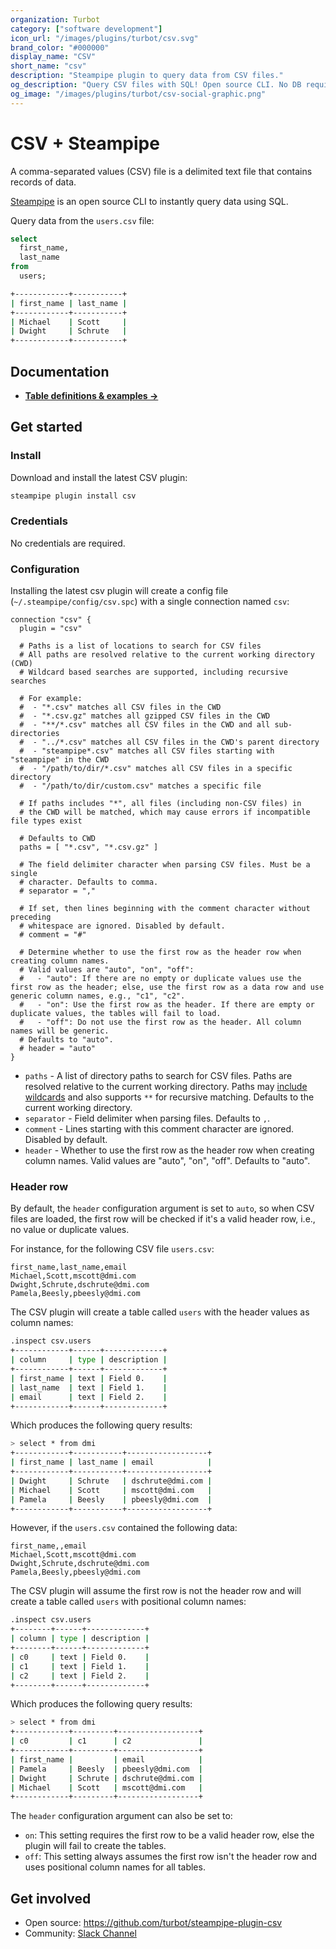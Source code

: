 ```yaml
---
organization: Turbot
category: ["software development"]
icon_url: "/images/plugins/turbot/csv.svg"
brand_color: "#000000"
display_name: "CSV"
short_name: "csv"
description: "Steampipe plugin to query data from CSV files."
og_description: "Query CSV files with SQL! Open source CLI. No DB required."
og_image: "/images/plugins/turbot/csv-social-graphic.png"
---
```


# CSV + Steampipe

A comma-separated values (CSV) file is a delimited text file that contains records of data.

[Steampipe](https://steampipe.io) is an open source CLI to instantly query data using SQL.

Query data from the `users.csv` file:

```sql
select
  first_name,
  last_name
from
  users;
```

```sh
+------------+-----------+
| first_name | last_name |
+------------+-----------+
| Michael    | Scott     |
| Dwight     | Schrute   |
+------------+-----------+
```

## Documentation

- **[Table definitions & examples →](/plugins/turbot/csv/tables)**

## Get started

### Install

Download and install the latest CSV plugin:

```bash
steampipe plugin install csv
```

### Credentials

No credentials are required.

### Configuration

Installing the latest csv plugin will create a config file (`~/.steampipe/config/csv.spc`) with a single connection named `csv`:

```hcl
connection "csv" {
  plugin = "csv"

  # Paths is a list of locations to search for CSV files
  # All paths are resolved relative to the current working directory (CWD)
  # Wildcard based searches are supported, including recursive searches

  # For example:
  #  - "*.csv" matches all CSV files in the CWD
  #  - "*.csv.gz" matches all gzipped CSV files in the CWD
  #  - "**/*.csv" matches all CSV files in the CWD and all sub-directories
  #  - "../*.csv" matches all CSV files in the CWD's parent directory
  #  - "steampipe*.csv" matches all CSV files starting with "steampipe" in the CWD
  #  - "/path/to/dir/*.csv" matches all CSV files in a specific directory
  #  - "/path/to/dir/custom.csv" matches a specific file

  # If paths includes "*", all files (including non-CSV files) in
  # the CWD will be matched, which may cause errors if incompatible file types exist

  # Defaults to CWD
  paths = [ "*.csv", "*.csv.gz" ]

  # The field delimiter character when parsing CSV files. Must be a single
  # character. Defaults to comma.
  # separator = ","

  # If set, then lines beginning with the comment character without preceding
  # whitespace are ignored. Disabled by default.
  # comment = "#"

  # Determine whether to use the first row as the header row when creating column names.
  # Valid values are "auto", "on", "off":
  #   - "auto": If there are no empty or duplicate values use the first row as the header; else, use the first row as a data row and use generic column names, e.g., "c1", "c2".
  #   - "on": Use the first row as the header. If there are empty or duplicate values, the tables will fail to load.
  #   - "off": Do not use the first row as the header. All column names will be generic.
  # Defaults to "auto".
  # header = "auto"
}
```

- `paths` - A list of directory paths to search for CSV files. Paths are resolved relative to the current working directory. Paths may [include wildcards](https://pkg.go.dev/path/filepath#Match) and also supports `**` for recursive matching. Defaults to the current working directory.
- `separator` - Field delimiter when parsing files. Defaults to `,`.
- `comment` - Lines starting with this comment character are ignored. Disabled by default.
- `header` - Whether to use the first row as the header row when creating column names. Valid values are "auto", "on", "off". Defaults to "auto".

### Header row

By default, the `header` configuration argument is set to `auto`, so when CSV files are loaded, the first row will be checked if it's a valid header row, i.e., no value or duplicate values.

For instance, for the following CSV file `users.csv`:

```csv
first_name,last_name,email
Michael,Scott,mscott@dmi.com
Dwight,Schrute,dschrute@dmi.com
Pamela,Beesly,pbeesly@dmi.com
```

The CSV plugin will create a table called `users` with the header values as column names:

```bash
.inspect csv.users
+------------+------+-------------+
| column     | type | description |
+------------+------+-------------+
| first_name | text | Field 0.    |
| last_name  | text | Field 1.    |
| email      | text | Field 2.    |
+------------+------+-------------+
```

Which produces the following query results:

```bash
> select * from dmi
+------------+-----------+------------------+
| first_name | last_name | email            |
+------------+-----------+------------------+
| Dwight     | Schrute   | dschrute@dmi.com |
| Michael    | Scott     | mscott@dmi.com   |
| Pamela     | Beesly    | pbeesly@dmi.com  |
+------------+-----------+------------------+
```

However, if the `users.csv` contained the following data:

```csv
first_name,,email
Michael,Scott,mscott@dmi.com
Dwight,Schrute,dschrute@dmi.com
Pamela,Beesly,pbeesly@dmi.com
```

The CSV plugin will assume the first row is not the header row and will create a table called `users` with positional column names:

```bash
.inspect csv.users
+--------+------+-------------+
| column | type | description |
+--------+------+-------------+
| c0     | text | Field 0.    |
| c1     | text | Field 1.    |
| c2     | text | Field 2.    |
+--------+------+-------------+
```

Which produces the following query results:

```bash
> select * from dmi
+------------+---------+------------------+
| c0         | c1      | c2               |
+------------+---------+------------------+
| first_name |         | email            |
| Pamela     | Beesly  | pbeesly@dmi.com  |
| Dwight     | Schrute | dschrute@dmi.com |
| Michael    | Scott   | mscott@dmi.com   |
+------------+---------+------------------+
```

The `header` configuration argument can also be set to:
- `on`: This setting requires the first row to be a valid header row, else the plugin will fail to create the tables.
- `off`: This setting always assumes the first row isn't the header row and uses positional column names for all tables.

## Get involved

- Open source: https://github.com/turbot/steampipe-plugin-csv
- Community: [Slack Channel](https://steampipe.io/community/join)
